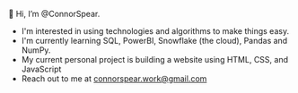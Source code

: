 👋 Hi, I’m @ConnorSpear.

- I'm interested in using technologies and algorithms to make things easy.
- I'm currently learning SQL, PowerBI, Snowflake (the cloud), Pandas and NumPy.
- My current personal project is building a website using HTML, CSS, and JavaScript
- Reach out to me at connorspear.work@gmail.com

<!---
ConnorSpear/ConnorSpear is a ✨ special ✨ repository because its `README.md` (this file) appears on your GitHub profile.
You can click the Preview link to take a look at your changes.
--->
